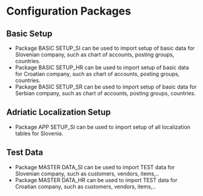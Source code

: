 # Configuration Packages

## Basic Setup
- Package BASIC SETUP_SI can be used to import setup of basic data for Slovenian company, such as chart of accounts, posting groups, countries.<br>
- Package BASIC SETUP_HR can be used to import setup of basic data for Croatian company, such as chart of accounts, posting groups, countries.<br>
- Package BASIC SETUP_SR can be used to import setup of basic data for Serbian company, such as chart of accounts, posting groups, countries.

## Adriatic Localization Setup
- Package APP SETUP_SI can be used to import setup of all localization tables for Slovenia.

## Test Data
- Package MASTER DATA_SI can be used to import TEST data for Slovenian company, such as customers, vendors, items,..<br>
- Package MASTER DATA_HR can be used to import TEST data for Croatian company, such as customers, vendors, items,..